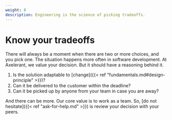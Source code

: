 ```yaml
---
weight: 8
description: Engineering is the science of picking tradeoffs.
---
```


# Know your tradeoffs

There will always be a moment when there are two or more choices, and you pick one. The situation happens more often in software development. At Axelerant, we value your decision. But it should have a reasoning behind it.

1. Is the solution adaptable to [change]({{< ref "fundamentals.md#design-principle" >}})?
1. Can it be delivered to the customer within the deadline?
1. Can it be picked up by anyone from your team in case you are away?

And there can be more. Our core value is to work as a team. So, [do not hesitate]({{< ref "ask-for-help.md" >}}) is review your decision with your peers.
